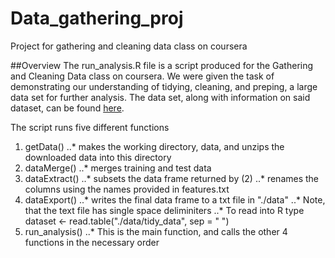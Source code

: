 # Data_gathering_proj
Project for gathering and cleaning data class on coursera

##Overview
The run_analysis.R file is a script produced for the Gathering and Cleaning 
Data class on coursera.  We were given the task of demonstrating our 
understanding of tidying, cleaning, and preping, a large data set for
further analysis.  The data set, along with information on said dataset, can be found [here](http://archive.ics.uci.edu/ml/datasets/Human+Activity+Recognition+Using+Smartphones).

The script runs five different functions
1. getData()
..* makes the working directory, data, and unzips the downloaded data into this directory
2. dataMerge()
..* merges training and test data
3. dataExtract()
..* subsets the data frame returned by (2)
..* renames the columns using the names provided in features.txt
4. dataExport()
..* writes the final data frame to a txt file in "./data"
..* Note, that the text file has single space deliminiters
..* To read into R type dataset <- read.table("./data/tidy_data", sep = " ")
5. run_analysis()
..* This is the main function, and calls the other 4 functions in the necessary order


